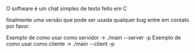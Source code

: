 O software é um chat simples de texto feito em C


finalmente uma versão que pode ser usada qualquer bug entre em contato por favor.

Exemplo de como usar como servidor ->  ./main --server -p <PORT>
Exemplo de como usar como cliente -> ./main --client -p <PORT> <IP>


